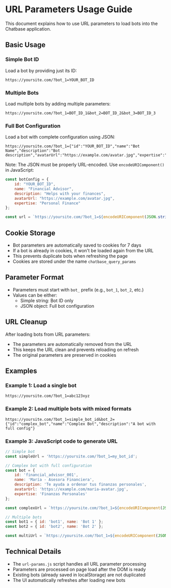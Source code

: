 # URL Parameters Usage Guide

This document explains how to use URL parameters to load bots into the Chatbase application.

## Basic Usage

### Simple Bot ID
Load a bot by providing just its ID:
```
https://yoursite.com/?bot_1=YOUR_BOT_ID
```

### Multiple Bots
Load multiple bots by adding multiple parameters:
```
https://yoursite.com/?bot_1=BOT_ID_1&bot_2=BOT_ID_2&bot_3=BOT_ID_3
```

### Full Bot Configuration
Load a bot with complete configuration using JSON:
```
https://yoursite.com/?bot_1={"id":"YOUR_BOT_ID","name":"Bot Name","description":"Bot description","avatarUrl":"https://example.com/avatar.jpg","expertise":"Finance"}
```

Note: The JSON must be properly URL-encoded. Use `encodeURIComponent()` in JavaScript:
```javascript
const botConfig = {
    id: "YOUR_BOT_ID",
    name: "Financial Advisor",
    description: "Helps with your finances",
    avatarUrl: "https://example.com/avatar.jpg",
    expertise: "Personal Finance"
};

const url = `https://yoursite.com/?bot_1=${encodeURIComponent(JSON.stringify(botConfig))}`;
```

## Cookie Storage

- Bot parameters are automatically saved to cookies for 7 days
- If a bot is already in cookies, it won't be loaded again from the URL
- This prevents duplicate bots when refreshing the page
- Cookies are stored under the name `chatbase_query_params`

## Parameter Format

- Parameters must start with `bot_` prefix (e.g., `bot_1`, `bot_2`, etc.)
- Values can be either:
  - Simple string: Bot ID only
  - JSON object: Full bot configuration

## URL Cleanup

After loading bots from URL parameters:
- The parameters are automatically removed from the URL
- This keeps the URL clean and prevents reloading on refresh
- The original parameters are preserved in cookies

## Examples

### Example 1: Load a single bot
```
https://yoursite.com/?bot_1=abc123xyz
```

### Example 2: Load multiple bots with mixed formats
```
https://yoursite.com/?bot_1=simple_bot_id&bot_2={"id":"complex_bot","name":"Complex Bot","description":"A bot with full config"}
```

### Example 3: JavaScript code to generate URL
```javascript
// Simple bot
const simpleUrl = 'https://yoursite.com/?bot_1=my_bot_id';

// Complex bot with full configuration
const bot = {
    id: 'financial_advisor_001',
    name: 'María - Asesora Financiera',
    description: 'Te ayuda a ordenar tus finanzas personales',
    avatarUrl: 'https://example.com/maria-avatar.jpg',
    expertise: 'Finanzas Personales'
};

const complexUrl = `https://yoursite.com/?bot_1=${encodeURIComponent(JSON.stringify(bot))}`;

// Multiple bots
const bot1 = { id: 'bot1', name: 'Bot 1' };
const bot2 = { id: 'bot2', name: 'Bot 2' };

const multiUrl = `https://yoursite.com/?bot_1=${encodeURIComponent(JSON.stringify(bot1))}&bot_2=${encodeURIComponent(JSON.stringify(bot2))}`;
```

## Technical Details

- The `url-params.js` script handles all URL parameter processing
- Parameters are processed on page load after the DOM is ready
- Existing bots (already saved in localStorage) are not duplicated
- The UI automatically refreshes after loading new bots